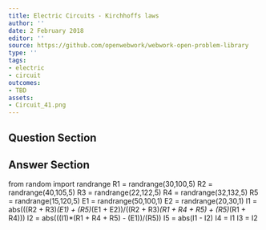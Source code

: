 ```yaml
---
title: Electric Circuits - Kirchhoffs laws
author: ''
date: 2 February 2018
editor: ''
source: https://github.com/openwebwork/webwork-open-problem-library
type: ''
tags:
- electric
- circuit
outcomes:
- TBD
assets:
- Circuit_41.png
---
```


## Question Section 




## Answer Section

from random import randrange
R1 = randrange(30,100,5)
R2 = randrange(40,105,5)
R3 = randrange(22,122,5)
R4 = randrange(32,132,5)
R5 = randrange(15,120,5)
E1 = randrange(50,100,1)
E2 = randrange(20,30,1)
I1 = abs(((R2 + R3)*(E1) + (R5)*(E1 + E2))/((R2 + R3)*(R1 + R4 + R5) + (R5)*(R1 + R4)))
I2 = abs(((I1)*(R1 + R4 + R5) - (E1))/(R5))
I5 = abs(I1 - I2)
I4 = I1
I3 = I2